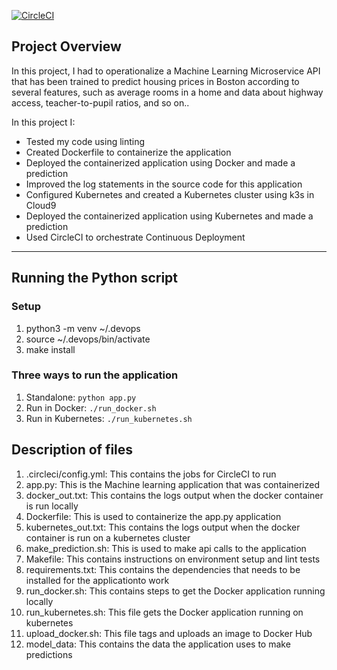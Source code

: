 [![CircleCI](https://circleci.com/gh/archyemi/operationalize_ml/tree/main.svg?style=svg)](https://circleci.com/gh/archyemi/operationalize_ml/tree/main)

## Project Overview

In this project, I had to operationalize a Machine Learning Microservice API that has been trained to predict housing prices in Boston according to several features, such as average rooms in a home and data about highway access, teacher-to-pupil ratios, and so on.. 

In this project I:
* Tested my code using linting
* Created Dockerfile to containerize the application
* Deployed the containerized application using Docker and made a prediction
* Improved the log statements in the source code for this application
* Configured Kubernetes and created a Kubernetes cluster using k3s in Cloud9
* Deployed the containerized application using Kubernetes and made a prediction
* Used CircleCI to orchestrate Continuous Deployment


---

## Running the Python script
### Setup

1. python3 -m venv ~/.devops
2. source ~/.devops/bin/activate
3. make install

### Three ways to run the application
1. Standalone:  `python app.py`
2. Run in Docker:  `./run_docker.sh`
3. Run in Kubernetes:  `./run_kubernetes.sh`


## Description of files

1. .circleci/config.yml: This contains the jobs for CircleCI to run 
2. app.py: This is the Machine learning application that was containerized
3. docker_out.txt: This contains the logs output when the docker container is run locally
4. Dockerfile: This is used to containerize the app.py application
5. kubernetes_out.txt: This contains the logs output when the docker container is run on a kubernetes cluster
6. make_prediction.sh: This is used to make api calls to the application
7. Makefile: This contains instructions on environment setup and lint tests
8. requirements.txt: This contains the dependencies that needs to be installed for the applicationto work
9. run_docker.sh: This contains steps to get the Docker application running locally
10. run_kubernetes.sh: This file gets the Docker application running on kubernetes
11. upload_docker.sh: This file tags and uploads an image to Docker Hub
12. model_data: This contains the data the application uses to make predictions